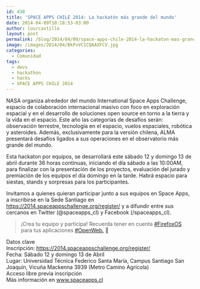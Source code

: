 ```yaml
---
id: 438
title: 'SPACE APPS CHILE 2014: La hackatón más grande del mundo'
date: 2014-04-09T10:18:53-03:00
author: lourcastillo
layout: post
permalink: /blog/2014/04/09/space-apps-chile-2014-la-hackaton-mas-grande-del-mundo/
image: /images/2014/04/BkPvVC1CQAAXFCV.jpg
categories:
  - Comunidad
tags:
  - devs
  - hackathon
  - hacks
  - SPACE APPS CHILE 2014
---
```

NASA organiza alrededor del mundo International Space Apps Challenge, espacio de colaboración internacional masivo con foco en exploración espacial y en el desarrollo de soluciones open source en torno a la tierra y la vida en el espacio. Este año las categorías de desafíos serán: observación terrestre, tecnología en el espacio, vuelos espaciales, robótica y asteroides. Además, exclusivamente para la versión chilena, ALMA presentará desafíos ligados a sus operaciones en el observatorio más grande del mundo.<!--more-->

Esta hackaton por equipos, se desarrollará este sábado 12 y domingo 13 de abril durante 36 horas continuas, iniciando el día sábado a las 10:00AM, para finalizar con la presentación de los proyectos, evaluación del jurado y premiación de los equipos el día domingo en la tarde. Habrá espacio para siestas, stands y sorpresas para los participantes.

Invitamos a quienes quieran participar junto a sus equipos en Space Apps, a inscribirse en la Sede Santiago en <a href="https://2014.spaceappschallenge.org/register/" target="_blank" rel="nofollow nofollow">https://2014.spaceappschallenge.org/register/</a> y a difundir entre sus cercanos en Twitter (@spaceapps\_cl) y Facebook (/spaceapps\_cl).

> ¡Crea tu equipo y participa! Recuerda tener en cuenta [#FirefoxOS](https://www.facebook.com/hashtag/firefoxos) para tus aplicaciones [#OpenWeb.](https://www.facebook.com/hashtag/openweb) 🙂

Datos clave  
Inscripción: <a href="https://2014.spaceappschallenge.org/register/" target="_blank" rel="nofollow nofollow">https://2014.spaceappschallenge.org/register/</a>  
Fecha: Sábado 12 y domingo 13 de Abril  
Lugar: Universidad Técnica Federico Santa María, Campus Santiago San Joaquín, Vicuña Mackenna 3939 (Metro Camino Agrícola)  
Acceso libre previa inscripción  
Más información en <a href="http://www.spaceapps.cl/" target="_blank" rel="nofollow nofollow">www.spaceapps.cl</a>
